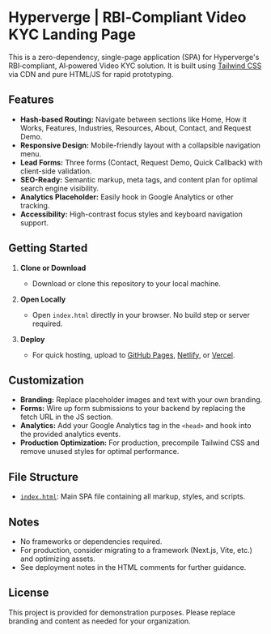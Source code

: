 # Hyperverge | RBI‑Compliant Video KYC Landing Page

This is a zero-dependency, single-page application (SPA) for Hyperverge's RBI‑compliant, AI‑powered Video KYC solution. It is built using [Tailwind CSS](https://tailwindcss.com/) via CDN and pure HTML/JS for rapid prototyping.

## Features

- **Hash-based Routing:** Navigate between sections like Home, How it Works, Features, Industries, Resources, About, Contact, and Request Demo.
- **Responsive Design:** Mobile-friendly layout with a collapsible navigation menu.
- **Lead Forms:** Three forms (Contact, Request Demo, Quick Callback) with client-side validation.
- **SEO-Ready:** Semantic markup, meta tags, and content plan for optimal search engine visibility.
- **Analytics Placeholder:** Easily hook in Google Analytics or other tracking.
- **Accessibility:** High-contrast focus styles and keyboard navigation support.

## Getting Started

1. **Clone or Download**
   - Download or clone this repository to your local machine.

2. **Open Locally**
   - Open `index.html` directly in your browser. No build step or server required.

3. **Deploy**
   - For quick hosting, upload to [GitHub Pages](https://pages.github.com/), [Netlify](https://www.netlify.com/), or [Vercel](https://vercel.com/).

## Customization

- **Branding:** Replace placeholder images and text with your own branding.
- **Forms:** Wire up form submissions to your backend by replacing the fetch URL in the JS section.
- **Analytics:** Add your Google Analytics tag in the `<head>` and hook into the provided analytics events.
- **Production Optimization:** For production, precompile Tailwind CSS and remove unused styles for optimal performance.

## File Structure

- [`index.html`](index.html): Main SPA file containing all markup, styles, and scripts.

## Notes

- No frameworks or dependencies required.
- For production, consider migrating to a framework (Next.js, Vite, etc.) and optimizing assets.
- See deployment notes in the HTML comments for further guidance.

## License

This project is provided for demonstration purposes. Please replace branding and content as needed for your organization.
